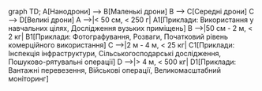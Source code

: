 graph TD;
    A[Нанодрони] --> B[Маленькі дрони]
    B --> C[Середні дрони]
    C --> D[Великі дрони]
    A -->|< 50 см, < 250 г| A1[Приклади: Використання у навчальних цілях, Дослідження вузьких приміщень]
    B -->|50 см - 2 м, < 2 кг| B1[Приклади: Фотографування, Розваги, Початковий рівень комерційного використання]
    C -->|2 м - 4 м, < 25 кг| C1[Приклади: Інспекція інфраструктури, Сільськогосподарські дослідження, Пошуково-рятувальні операції]
    D -->|> 4 м, < 500 кг| D1[Приклади: Вантажні перевезення, Військові операції, Великомасштабний моніторинг]
